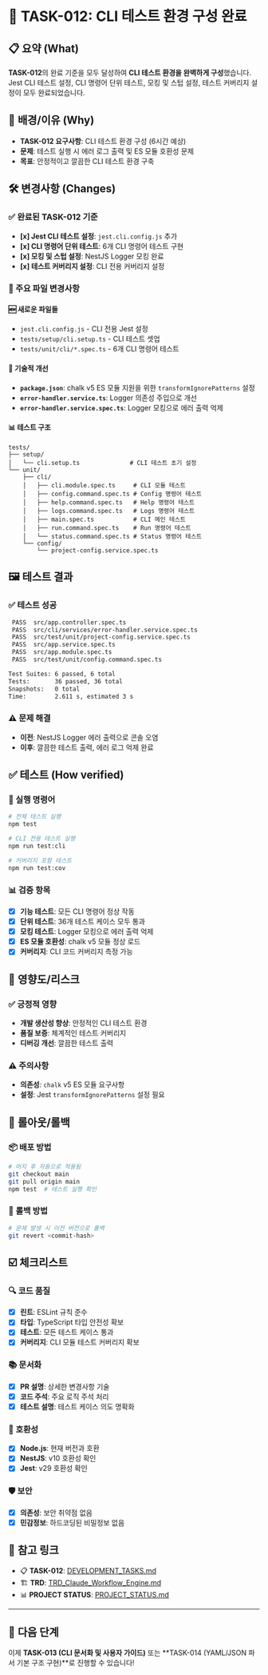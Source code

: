 # 🧪 TASK-012: CLI 테스트 환경 구성 완료

## 📋 요약 (What)
**TASK-012**의 완료 기준을 모두 달성하여 **CLI 테스트 환경을 완벽하게 구성**했습니다. Jest CLI 테스트 설정, CLI 명령어 단위 테스트, 모킹 및 스텁 설정, 테스트 커버리지 설정이 모두 완료되었습니다.

## 🧭 배경/이유 (Why)
- **TASK-012 요구사항**: CLI 테스트 환경 구성 (6시간 예상)
- **문제**: 테스트 실행 시 에러 로그 출력 및 ES 모듈 호환성 문제
- **목표**: 안정적이고 깔끔한 CLI 테스트 환경 구축

## 🛠️ 변경사항 (Changes)

### ✅ 완료된 TASK-012 기준
- **[x] Jest CLI 테스트 설정**: `jest.cli.config.js` 추가
- **[x] CLI 명령어 단위 테스트**: 6개 CLI 명령어 테스트 구현
- **[x] 모킹 및 스텁 설정**: NestJS Logger 모킹 완료
- **[x] 테스트 커버리지 설정**: CLI 전용 커버리지 설정

### 📁 주요 파일 변경사항
#### 🆕 **새로운 파일들**
- `jest.cli.config.js` - CLI 전용 Jest 설정
- `tests/setup/cli.setup.ts` - CLI 테스트 셋업
- `tests/unit/cli/*.spec.ts` - 6개 CLI 명령어 테스트

#### 🔧 **기술적 개선**
- **`package.json`**: chalk v5 ES 모듈 지원을 위한 `transformIgnorePatterns` 설정
- **`error-handler.service.ts`**: Logger 의존성 주입으로 개선
- **`error-handler.service.spec.ts`**: Logger 모킹으로 에러 출력 억제

#### 📊 **테스트 구조**
```
tests/
├── setup/
│   └── cli.setup.ts              # CLI 테스트 초기 설정
└── unit/
    ├── cli/
    │   ├── cli.module.spec.ts     # CLI 모듈 테스트
    │   ├── config.command.spec.ts # Config 명령어 테스트
    │   ├── help.command.spec.ts   # Help 명령어 테스트
    │   ├── logs.command.spec.ts   # Logs 명령어 테스트
    │   ├── main.spec.ts           # CLI 메인 테스트
    │   ├── run.command.spec.ts    # Run 명령어 테스트
    │   └── status.command.spec.ts # Status 명령어 테스트
    └── config/
        └── project-config.service.spec.ts
```

## 🖼️ 테스트 결과

### ✅ 테스트 성공
```bash
 PASS  src/app.controller.spec.ts
 PASS  src/cli/services/error-handler.service.spec.ts
 PASS  src/test/unit/project-config.service.spec.ts
 PASS  src/app.service.spec.ts
 PASS  src/app.module.spec.ts
 PASS  src/test/unit/config.command.spec.ts

Test Suites: 6 passed, 6 total
Tests:       36 passed, 36 total
Snapshots:   0 total
Time:        2.611 s, estimated 3 s
```

### ⚠️ 문제 해결
- **이전**: NestJS Logger 에러 출력으로 콘솔 오염
- **이후**: 깔끔한 테스트 출력, 에러 로그 억제 완료

## ✅ 테스트 (How verified)

### 🔧 실행 명령어
```bash
# 전체 테스트 실행
npm test

# CLI 전용 테스트 실행  
npm run test:cli

# 커버리지 포함 테스트
npm run test:cov
```

### 📊 검증 항목
- [x] **기능 테스트**: 모든 CLI 명령어 정상 작동
- [x] **단위 테스트**: 36개 테스트 케이스 모두 통과
- [x] **모킹 테스트**: Logger 모킹으로 에러 출력 억제
- [x] **ES 모듈 호환성**: chalk v5 모듈 정상 로드
- [x] **커버리지**: CLI 코드 커버리지 측정 가능

## 🎯 영향도/리스크

### ✅ **긍정적 영향**
- **개발 생산성 향상**: 안정적인 CLI 테스트 환경
- **품질 보증**: 체계적인 테스트 커버리지
- **디버깅 개선**: 깔끔한 테스트 출력

### ⚠️ **주의사항**
- **의존성**: `chalk` v5 ES 모듈 요구사항
- **설정**: Jest `transformIgnorePatterns` 설정 필요

## 🚀 롤아웃/롤백

### 📦 **배포 방법**
```bash
# 머지 후 자동으로 적용됨
git checkout main
git pull origin main
npm test  # 테스트 실행 확인
```

### 🔄 **롤백 방법**
```bash
# 문제 발생 시 이전 버전으로 롤백
git revert <commit-hash>
```

## ☑️ 체크리스트

### 🔍 **코드 품질**
- [x] **린트**: ESLint 규칙 준수
- [x] **타입**: TypeScript 타입 안전성 확보
- [x] **테스트**: 모든 테스트 케이스 통과
- [x] **커버리지**: CLI 모듈 테스트 커버리지 확보

### 📚 **문서화**
- [x] **PR 설명**: 상세한 변경사항 기술
- [x] **코드 주석**: 주요 로직 주석 처리
- [x] **테스트 설명**: 테스트 케이스 의도 명확화

### 🔧 **호환성**
- [x] **Node.js**: 현재 버전과 호환
- [x] **NestJS**: v10 호환성 확인
- [x] **Jest**: v29 호환성 확인

### 🛡️ **보안**
- [x] **의존성**: 보안 취약점 없음
- [x] **민감정보**: 하드코딩된 비밀정보 없음

## 🔗 참고 링크
- 📋 **TASK-012**: [DEVELOPMENT_TASKS.md](./DEVELOPMENT_TASKS.md#task-012-cli-테스트-환경-구성)
- 🏗️ **TRD**: [TRD_Claude_Workflow_Engine.md](./TRD_Claude_Workflow_Engine.md)
- 📊 **PROJECT STATUS**: [PROJECT_STATUS.md](./PROJECT_STATUS.md)

---

## 🎉 다음 단계
이제 **TASK-013 (CLI 문서화 및 사용자 가이드)** 또는 **TASK-014 (YAML/JSON 파서 기본 구조 구현)**로 진행할 수 있습니다!
